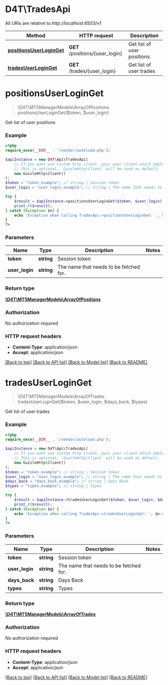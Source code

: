 # D4T\TradesApi

All URIs are relative to *http://localhost:6503/v1*

Method | HTTP request | Description
------------- | ------------- | -------------
[**positionsUserLoginGet**](TradesApi.md#positionsUserLoginGet) | **GET** /positions/{user_login} | Get list of user positions
[**tradesUserLoginGet**](TradesApi.md#tradesUserLoginGet) | **GET** /trades/{user_login} | Get list of user trades


# **positionsUserLoginGet**
> \D4T\MT5ManagerModels\ArrayOfPositions positionsUserLoginGet($token, $user_login)

Get list of user positions

### Example
```php
<?php
require_once(__DIR__ . '/vendor/autoload.php');

$apiInstance = new D4T\Api\TradesApi(
    // If you want use custom http client, pass your client which implements `GuzzleHttp\ClientInterface`.
    // This is optional, `GuzzleHttp\Client` will be used as default.
    new GuzzleHttp\Client()
);
$token = "token_example"; // string | Session token
$user_login = "user_login_example"; // string | The name that needs to be fetched for.

try {
    $result = $apiInstance->positionsUserLoginGet($token, $user_login);
    print_r($result);
} catch (Exception $e) {
    echo 'Exception when calling TradesApi->positionsUserLoginGet: ', $e->getMessage(), PHP_EOL;
}
?>
```

### Parameters

Name | Type | Description  | Notes
------------- | ------------- | ------------- | -------------
 **token** | **string**| Session token |
 **user_login** | **string**| The name that needs to be fetched for. |

### Return type

[**\D4T\MT5ManagerModels\ArrayOfPositions**](../Model/ArrayOfPositions.md)

### Authorization

No authorization required

### HTTP request headers

 - **Content-Type**: application/json
 - **Accept**: application/json

[[Back to top]](#) [[Back to API list]](../../README.md#documentation-for-api-endpoints) [[Back to Model list]](../../README.md#documentation-for-models) [[Back to README]](../../README.md)

# **tradesUserLoginGet**
> \D4T\MT5ManagerModels\ArrayOfTrades tradesUserLoginGet($token, $user_login, $days_back, $types)

Get list of user trades

### Example
```php
<?php
require_once(__DIR__ . '/vendor/autoload.php');

$apiInstance = new D4T\Api\TradesApi(
    // If you want use custom http client, pass your client which implements `GuzzleHttp\ClientInterface`.
    // This is optional, `GuzzleHttp\Client` will be used as default.
    new GuzzleHttp\Client()
);
$token = "token_example"; // string | Session token
$user_login = "user_login_example"; // string | The name that needs to be fetched for.
$days_back = "days_back_example"; // string | Days Back
$types = "types_example"; // string | Types

try {
    $result = $apiInstance->tradesUserLoginGet($token, $user_login, $days_back, $types);
    print_r($result);
} catch (Exception $e) {
    echo 'Exception when calling TradesApi->tradesUserLoginGet: ', $e->getMessage(), PHP_EOL;
}
?>
```

### Parameters

Name | Type | Description  | Notes
------------- | ------------- | ------------- | -------------
 **token** | **string**| Session token |
 **user_login** | **string**| The name that needs to be fetched for. |
 **days_back** | **string**| Days Back |
 **types** | **string**| Types |

### Return type

[**\D4T\MT5ManagerModels\ArrayOfTrades**](../Model/ArrayOfTrades.md)

### Authorization

No authorization required

### HTTP request headers

 - **Content-Type**: application/json
 - **Accept**: application/json

[[Back to top]](#) [[Back to API list]](../../README.md#documentation-for-api-endpoints) [[Back to Model list]](../../README.md#documentation-for-models) [[Back to README]](../../README.md)

